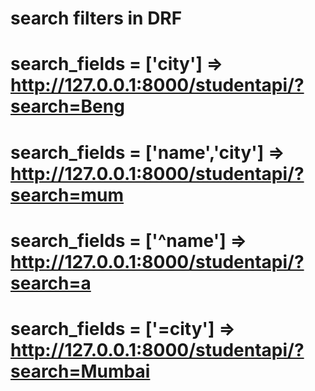 # search filters in DRF
# search_fields = ['city'] => http://127.0.0.1:8000/studentapi/?search=Beng
# search_fields = ['name','city'] => http://127.0.0.1:8000/studentapi/?search=mum
# search_fields = ['^name'] => http://127.0.0.1:8000/studentapi/?search=a
# search_fields = ['=city'] => http://127.0.0.1:8000/studentapi/?search=Mumbai